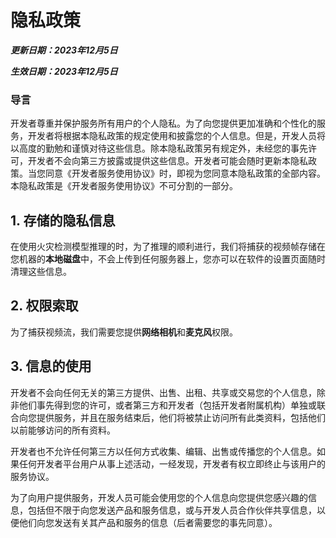 # 隐私政策

***更新日期：2023年12月5日***

***生效日期：2023年12月5日***

### 导言

开发者尊重并保护服务所有用户的个人隐私。为了向您提供更加准确和个性化的服务，开发者将根据本隐私政策的规定使用和披露您的个人信息。但是，开发人员将以高度的勤勉和谨慎对待这些信息。除本隐私政策另有规定外，未经您的事先许可，开发者不会向第三方披露或提供这些信息。开发者可能会随时更新本隐私政策。当您同意《开发者服务使用协议》时，即视为您同意本隐私政策的全部内容。本隐私政策是《开发者服务使用协议》不可分割的一部分。

## 1. 存储的隐私信息

在使用火灾检测模型推理的时，为了推理的顺利进行，我们将捕获的视频帧存储在您机器的**本地磁盘**中，不会上传到任何服务器上，您亦可以在软件的设置页面随时清理这些信息。

## 2. 权限索取

为了捕获视频流，我们需要您提供**网络相机**和**麦克风**权限。

## 3. 信息的使用

开发者不会向任何无关的第三方提供、出售、出租、共享或交易您的个人信息，除非他们事先得到您的许可，或者第三方和开发者（包括开发者附属机构）单独或联合向您提供服务，并且在服务结束后，他们将被禁止访问所有此类资料，包括他们以前能够访问的所有资料。

开发者也不允许任何第三方以任何方式收集、编辑、出售或传播您的个人信息。如果任何开发者平台用户从事上述活动，一经发现，开发者有权立即终止与该用户的服务协议。

为了向用户提供服务，开发人员可能会使用您的个人信息向您提供您感兴趣的信息，包括但不限于向您发送产品和服务信息，或与开发人员合作伙伴共享信息，以便他们向您发送有关其产品和服务的信息（后者需要您的事先同意）。